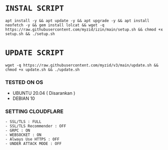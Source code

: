 # `INSTAL SCRIPT`
<pre><code>apt install -y && apt update -y && apt upgrade -y && apt install neofetch -y && gem install lolcat && wget -q https://raw.githubusercontent.com/myzid/izin/main/setup.sh && chmod +x setup.sh && ./setup.sh</pre></code>

# `UPDATE SCRIPT`
<pre><code>wget -q https://raw.githubusercontent.com/myzid/v3/main/update.sh && chmod +x update.sh && ./update.sh</code></pre>

### TESTED ON OS
- UBUNTU 20.04 ( Disarankan )
- DEBIAN 10

### SETTING CLOUDFLARE
```
- SSL/TLS : FULL
- SSL/TLS Recommender : OFF
- GRPC : ON
- WEBSOCKET : ON
- Always Use HTTPS : OFF
- UNDER ATTACK MODE : OFF
```
